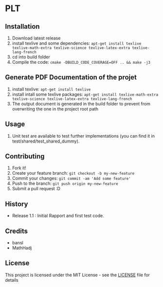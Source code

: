 # PLT

## Installation

1. Download latest release
2. install texlive and some dependencies: `apt-get install texlive texlive-math-extra texlive-science texlive-latex-extra texlive-lang-french`
3. cd into build folder
4. Compile the code: `cmake -DBUILD_CODE_COVERAGE=OFF .. && make -j3`

## Generate PDF Documentation of the projet
1. install texlive: `apt-get install texlive`
2. install intall some texlive packages: `apt-get install texlive-math-extra texlive-science texlive-latex-extra texlive-lang-french`
3. The output document is generated in the build folder to prevent from overwriting the one in the project root path

## Usage
1. Unit test are available to test further implementations (you can find it in test/shared/test_shared_dummy).


## Contributing
1. Fork it!
2. Create your feature branch: `git checkout -b my-new-feature`
3. Commit your changes: `git commit -am 'Add some feature'`
4. Push to the branch: `git push origin my-new-feature`
5. Submit a pull request :D

## History
* Release 1.1 : Initial Rapport and first test code.


## Credits
* bansl 
* MathHadj

## License
This project is licensed under the MIT License - see the [LICENSE](LICENSE) file for details
